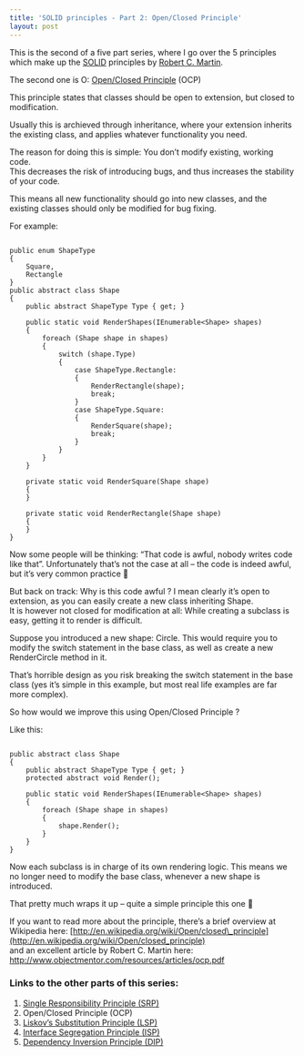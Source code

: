 ```yaml
---
title: 'SOLID principles - Part 2: Open/Closed Principle'
layout: post
---
```


This is the second of a five part series, where I go over the 5 principles which make up the [SOLID](http://en.wikipedia.org/wiki/SOLID_(object-oriented_design)) principles by [Robert C. Martin](http://en.wikipedia.org/wiki/Robert_C._Martin).

The second one is O: [Open/Closed Principle](http://en.wikipedia.org/wiki/Open/closed_principle) (OCP)

This principle states that classes should be open to extension, but closed to modification.

Usually this is archieved through inheritance, where your extension inherits the existing class, and applies whatever functionality you need.

The reason for doing this is simple: You don’t modify existing, working code.  
This decreases the risk of introducing bugs, and thus increases the stability of your code.

This means all new functionality should go into new classes, and the existing classes should only be modified for bug fixing.

For example:

```

public enum ShapeType
{
	Square,
	Rectangle
}
public abstract class Shape
{
	public abstract ShapeType Type { get; }

	public static void RenderShapes(IEnumerable<Shape> shapes)
	{
		foreach (Shape shape in shapes)
		{
			switch (shape.Type)
			{
				case ShapeType.Rectangle:
				{
					RenderRectangle(shape);
					break;
				}
				case ShapeType.Square:
				{
					RenderSquare(shape);
					break;
				}
			}
		}
	}

	private static void RenderSquare(Shape shape)
	{
	}

	private static void RenderRectangle(Shape shape)
	{
	}
}
```

Now some people will be thinking: “That code is awful, nobody writes code like that”. Unfortunately that’s not the case at all – the code is indeed awful, but it’s very common practice 🙁

But back on track: Why is this code awful ? I mean clearly it’s open to extension, as you can easily create a new class inheriting Shape.  
It is however not closed for modification at all: While creating a subclass is easy, getting it to render is difficult.

Suppose you introduced a new shape: Circle. This would require you to modify the switch statement in the base class, as well as create a new RenderCircle method in it.

That’s horrible design as you risk breaking the switch statement in the base class (yes it’s simple in this example, but most real life examples are far more complex).

So how would we improve this using Open/Closed Principle ?

Like this:

```

public abstract class Shape
{
	public abstract ShapeType Type { get; }
	protected abstract void Render();

	public static void RenderShapes(IEnumerable<Shape> shapes)
	{
		foreach (Shape shape in shapes)
		{
			shape.Render();
		}
	}
}
```

Now each subclass is in charge of its own rendering logic. This means we no longer need to modify the base class, whenever a new shape is introduced.

That pretty much wraps it up – quite a simple principle this one 🙂

If you want to read more about the principle, there’s a brief overview at Wikipedia here: [http://en.wikipedia.org/wiki/Open/closed\_principle](http://en.wikipedia.org/wiki/Open/closed_principle)  
and an excellent article by Robert C. Martin here: <http://www.objectmentor.com/resources/articles/ocp.pdf>

### Links to the other parts of this series:

1. [Single Responsibility Principle (SRP)](http://www.ckode.dk/programming/solid-principles-part-1-single-responsibility-principle/)
2. Open/Closed Principle (OCP)
3. [Liskov’s Substitution Principle (LSP)](http://www.ckode.dk/programming/solid-principles-part-3-liskovs-substitution-principle/)
4. [Interface Segregation Principle (ISP)](http://www.ckode.dk/programming/solid-principles-part-4-interface-segregation-principle/)
5. [Dependency Inversion Principle (DIP)](http://www.ckode.dk/programming/solid-principles-part-5-dependency-inversion-principle/)